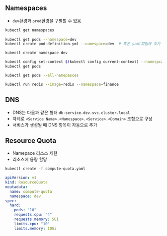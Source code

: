 ## Namespaces
+ `dev`환경과 `prod`환경을 구별할 수 있음

```bash
kubectl get namespaces
 
kubectl get pods --namespace=dev
kubectl create pod-definition.yml --namespace=dev  # 혹은 yaml파일에 추가
```

```bash
kubectl create namespace dev

kubectl config set-context $(kubectl config current-context) --namespcae=dev  # default 네임스페이스 변경
kubectl get pods

kubectl get pods --all-namepasces
```

```bash
kubectl run redis --image=redis --namespace=finance
```

## DNS
+ DNS는 다음과 같은 형태 `db-service.dev.svc.cluster.local` 
+ 차례로 `<Service Name>.<Namespace>.<Service>.<Domain>` 조합으로 구성
+ 서비스가 생성될 때 DNS 항목이 자동으로 추가


## Resource Quota
+ Namepace 리소스 제한
+ 리소스에 용량 할당
```bash
kubectl create -f compute-quota.yaml
```
```yaml
apiVersion: v1
kind: ResourceQuota
meatadata:
  name: compute-quota
  namespace: dev
spec:
  hard:
    pods: "10"
    requests.cpu: "4"
    requests.memory: 5Gi
    limits.cpu: "10"
    limits.memory: 10Gi
```
